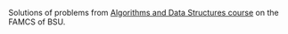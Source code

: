 Solutions of problems from [Algorithms and Data Structures course](https://acm.bsu.by) on the FAMCS of BSU.</br>
